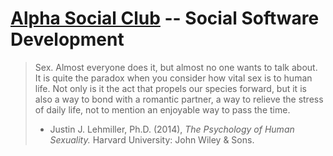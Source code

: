 # [Alpha Social Club](http://alphasocialclub.com) -- Social Software Development

> Sex. Almost everyone does it, but almost no one wants to talk about. It is quite the paradox when you consider how vital sex is to human life. Not only is it the act that propels our species forward, but it is also a way to bond with a romantic partner, a way to relieve the stress of daily life, not to mention an enjoyable way to pass the time.
> - Justin J. Lehmiller, Ph.D. (2014), *The Psychology of Human Sexuality.* Harvard University: John Wiley & Sons.